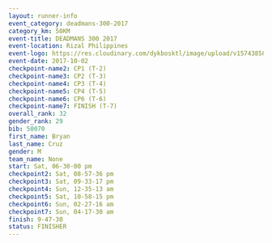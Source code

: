 ```yaml
---
layout: runner-info 
event_category: deadmans-300-2017 
category_km: 50KM 
event-title: DEADMANS 300 2017 
event-location: Rizal Philippines 
event-logo: https://res.cloudinary.com/dykbosktl/image/upload/v1574385898/Logo/2017-DM300-Logo_ljecaw.jpg 
event-date: 2017-10-02 
checkpoint-name2: CP1 (T-2) 
checkpoint-name3: CP2 (T-3) 
checkpoint-name4: CP3 (T-4) 
checkpoint-name5: CP4 (T-5) 
checkpoint-name6: CP6 (T-6) 
checkpoint-name7: FINISH (T-7) 
overall_rank: 32
gender_rank: 29
bib: 50070
first_name: Bryan
last_name: Cruz
gender: M
team_name: None
start: Sat, 06-30-00 pm
checkpoint2: Sat, 08-57-36 pm
checkpoint3: Sat, 09-33-17 pm
checkpoint4: Sun, 12-35-13 am
checkpoint5: Sat, 10-58-15 pm
checkpoint6: Sun, 02-27-16 am
checkpoint7: Sun, 04-17-30 am
finish: 9-47-30
status: FINISHER
---
```

